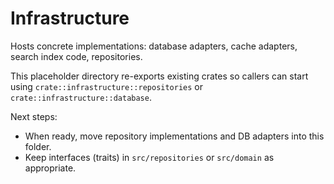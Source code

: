 # Infrastructure

Hosts concrete implementations: database adapters, cache adapters, search index code, repositories.

This placeholder directory re-exports existing crates so callers can start using
`crate::infrastructure::repositories` or `crate::infrastructure::database`.

Next steps:

- When ready, move repository implementations and DB adapters into this folder.
- Keep interfaces (traits) in `src/repositories` or `src/domain` as appropriate.
